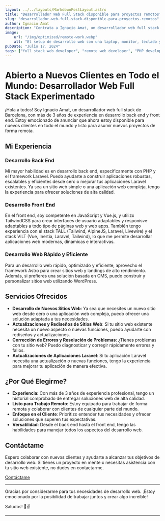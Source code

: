 ```yaml
---
layout: ../../layouts/MarkdownPostLayout.astro
title: "Desarrollador Web Full Stack disponible para proyectos remotos"
slug: "desarrollador-web-full-stack-disponible-para-proyectos-remotos"
author: Ignacio Amat
description: "Contrata a Ignacio Amat, un desarrollador web full stack experimentado de Barcelona, especializado en PHP, Laravel, stack TALL, stack VILT, JavaScript, Vue.js y TailwindCSS. Disponible para nuevos clientes en todo el mundo."
image:
    url: "/img/optimized/remote-work.webp"
    alt: "El setup de desarrollo web con una laptop, monitor, teclado y ratón en un escritorio limpio y organizado."
pubDate: "Julio 17, 2024"
tags: ["full stack web developer", "remote web developer", "PHP developer", "Laravel developer", "web development services", "TailwindCSS"]
---
```

# Abierto a Nuevos Clientes en Todo el Mundo: Desarrollador Web Full Stack Experimentado

¡Hola a todos! Soy Ignacio Amat, un desarrollador web full stack de Barcelona, con más de 3 años de experiencia en desarrollo back end y front end. Estoy emocionado de anunciar que ahora estoy disponible para nuevos clientes en todo el mundo y listo para asumir nuevos proyectos de forma remota.

## Mi Experiencia

### Desarrollo Back End
Mi mayor habilidad es en desarrollo back end, específicamente con PHP y el framework Laravel. Puedo ayudarte a construir aplicaciones robustas, escalables y eficientes desde cero o mejorar tus aplicaciones Laravel existentes. Ya sea un sitio web simple o una aplicación web compleja, tengo la experiencia para ofrecer soluciones de alta calidad.

### Desarrollo Front End
En el front end, soy competente en JavaScript y Vue.js, y utilizo TailwindCSS para crear interfaces de usuario adaptables y responisve adaptables a todo tipo de páginas web y web apps. También tengo experiencia con el stack TALL (Tailwind, AlpineJS, Laravel, Livewire) y el stack VILT (Vue, Inertia, Laravel, Tailwind), lo que me permite desarrollar aplicaciones web modernas, dinámicas e interactivas.

### Desarrollo Web Rápido y Eficiente
Para un desarrollo web rápido, optimizado y eficiente, aprovecho el framework Astro para crear sitios web y landings de alto rendimiento. Además, si prefieres una solución basada en CMS, puedo construir y personalizar sitios web utilizando WordPress.

## Servicios Ofrecidos

- **Desarrollo de Nuevos Sitios Web**: Ya sea que necesites un nuevo sitio web desde cero o una aplicación web compleja, puedo ofrecer una solución adaptada a tus necesidades.
- **Actualizaciones y Rediseños de Sitios Web**: Si tu sitio web existente necesita un nuevo aspecto o nuevas funciones, puedo ayudarte con rediseños y actualizaciones.
- **Corrección de Errores y Resolución de Problemas**: ¿Tienes problemas con tu sitio web? Puedo diagnosticar y corregir rápidamente errores y fallos.
- **Actualizaciones de Aplicaciones Laravel**: Si tu aplicación Laravel necesita una actualización o nuevas funciones, tengo la experiencia para mejorar tu aplicación de manera efectiva.

## ¿Por Qué Elegirme?

- **Experiencia**: Con más de 3 años de experiencia profesional, tengo un historial comprobado de entregar soluciones web de alta calidad.
- **Listo para Trabajo Remoto**: Estoy equipado para trabajar de forma remota y colaborar con clientes de cualquier parte del mundo.
- **Enfoque en el Cliente**: Prioritizo entender tus necesidades y ofrecer soluciones que superen tus expectativas.
- **Versatilidad**: Desde el back end hasta el front end, tengo las habilidades para manejar todos los aspectos del desarrollo web.

## Contáctame

Espero colaborar con nuevos clientes y ayudarte a alcanzar tus objetivos de desarrollo web. Si tienes un proyecto en mente o necesitas asistencia con tu sitio web existente, no dudes en contactarme.

[Contáctame](mailto:ignacioamat@ignathedev.com)

---

Gracias por considerarme para tus necesidades de desarrollo web. ¡Estoy emocionado por la posibilidad de trabajar juntos y crear algo increíble!

Saludos! 🙌✌️

---

<style>
    article {
        text-wrap: pretty;
    }
    
    article h3 {
    font-weight: bold;
      font-size: 1.5em;
      margin-top: 1.5em;
    }

article p {
    margin: 10px 0;
}

article ul, article ol {
    list-style-type: circle;
    margin: 10px 0 10px 20px;
}

article li h4 {
    /* add soft light font */
    font-weight: lighter;
    font-style: italic;
}

article blockquote {
    border-left: 4px solid #ddd;
    padding-left: 15px;
    color: #666;
    margin: 20px 0;
    font-style: italic;
}

article p a {
      cursor: pointer;
  display: inline-flex;
  align-items: center;
  padding: 0.5rem 1rem; /* py-2 px-4 */
  font-size: 0.875rem; /* text-sm */
  font-weight: 500; /* font-medium */
  color: #1f2937; /* text-gray-900 */
  background-color: #ffffff; /* bg-white */
  border: 1px solid #e5e7eb; /* border border-gray-200 */
  border-radius: 0.5rem; /* rounded-lg */
  transition: all 0.2s ease-in-out; /* transition */
}

article p a:hover {
    background-color: #f3f4f6; /* hover:bg-gray-100 */
  color: rgba(234, 179, 8, 0.9); /* hover:text-yellow-500/90 */
}

article p a:focus {
    z-index: 10; /* focus:z-10 */
  outline: none; /* focus:outline-none */
  border-color: #e5e7eb; /* focus:ring-gray-200 */
  box-shadow: 0 0 0 2px #e5e7eb; /* focus:ring-2 */
  color: rgba(234, 179, 8, 0.9); /* focus:text-yellow-500/90 */
}

article code {
    background-color: #f5f5f5;
    padding: 2px 4px;
    border-radius: 4px;
    font-family: 'Courier New', Courier, monospace;
}

article pre {
    background-color: #f5f5f5;
    padding: 10px;
    border-radius: 4px;
    overflow-x: auto;
}

@media (min-width: 601px) and (max-width: 1024px) {
    article {
        padding: 40px;
    }
}

@media (max-width: 600px) { 
    article {
      padding: 30px;
    }

 }
</style>